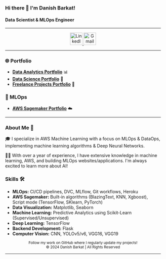 ### Hi there 👋 I'm Danish Barkat!

#### Data Scientist & MLOps Engineer

---

<div align="center">
  <a href="https://www.linkedin.com/in/danish-barkat-852496149/">
    <img src="https://img.icons8.com/color/48/000000/linkedin-circled--v3.gif" width="40" height="40" alt="LinkedIn"/>
  </a>
  <a href="mailto:barkatdanish44@gmail.com">
    <img src="https://img.icons8.com/fluency/48/000000/gmail-new.png" width="40" height="40" alt="Gmail"/>
  </a>
</div>

---

### 🌐 Portfolio

- **[Data Analytics Portfolio](https://github.com/Dan-445/DataAnalytics)** 📊
- **[Data Science Portfolio](https://github.com/Dan-445/Datascience)** 🧬
- **[Freelance Projects Portfolio](https://github.com/Dan-445/Freelance-Projects-Food-Detection)** 🍲

### 🚀 MLOps

- **[AWS Sagemaker Portfolio](https://github.com/Dan-445/Freelance-Projects-Food-Detection)** ☁️

---

### About Me 🚀

🎓 I specialize in AWS Machine Learning with a focus on MLOps & DataOps, implementing machine learning algorithms & Deep Neural Networks.

👨‍💻 With over a year of experience, I have extensive knowledge in machine learning, AWS, and building MLOps websites/applications. I'm always excited to learn more about AI!

### Skills 🛠️

- **MLOps:** CI/CD pipelines, DVC, MLflow, Git workflows, Heroku
- **AWS Sagemaker:** Built-in algorithms (BlazingText, KNN, Xgboost), Script mode (TensorFlow, SKlearn, PyTorch)
- **Data Visualization:** Matplotlib, Seaborn
- **Machine Learning:** Predictive Analytics using Scikit-Learn (Supervised/Unsupervised)
- **Deep Learning:** TensorFlow
- **Backend Development:** Flask
- **Computer Vision:** CNN, YOLOv5/v6, VGG16, VGG19

<div align="center">
  <sub>Follow my work on GitHub where I regularly update my projects!</sub>
</div>

<div align="center">
  <sub>© 2024 Danish Barkat | All Rights Reserved</sub>
</div>

---
